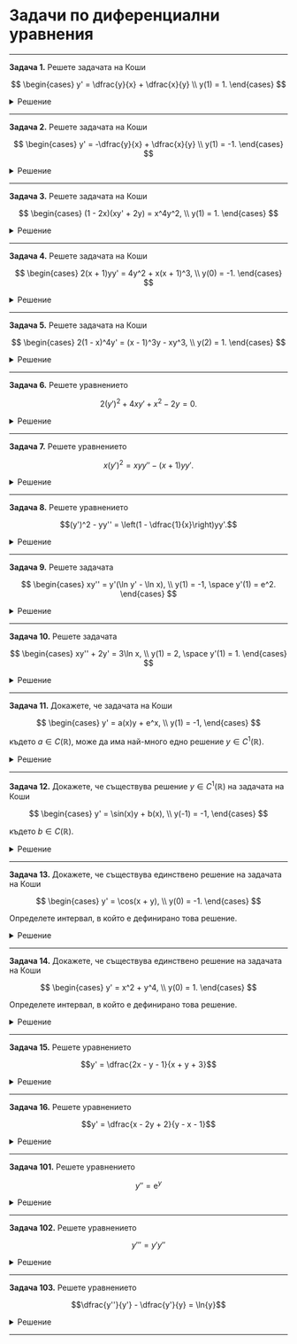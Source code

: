 # Задачи по диференциални уравнения

---

**Задача 1.** Решете задачата на Коши  

$$
\begin{cases}
y' = \dfrac{y}{x} + \dfrac{x}{y} \\
y(1) = 1.
\end{cases}
$$

<details>
    <summary>Решение</summary>

Хомогенно уравнение.

След стандартното пологане за хомогенно уравнение получаваме:

$$z'z = \dfrac{1}{x}$$

Така решението на диференциалното уравнение е:

$$y = \pm x\sqrt{2\ln{|x|+C}}$$

Прилагаме началното условие и решение на задачата на Коши е:

$$y = x\sqrt{2\ln{|x|+1}}$$
</details>

---

**Задача 2.** Решете задачата на Коши  

$$
\begin{cases}
y' = -\dfrac{y}{x} + \dfrac{x}{y} \\
y(1) = -1.
\end{cases}
$$

<details>
    <summary>Решение</summary>

Хомогенно уравнение.

След стандартното пологане за хомогенно уравнение получаваме:

$$\dfrac{z'z}{1-2z^2} = \dfrac{1}{x}$$

Така решението на диференциалното уравнение е:

$$y = \pm \dfrac{\sqrt{x^4+C}}{x\sqrt{2}}$$

Прилагаме началното условие и решение на задачата на Коши е:

$$y = - \dfrac{\sqrt{x^4+1}}{x\sqrt{2}}$$
</details>

---

**Задача 3.** Решете задачата на Коши  

$$
\begin{cases}
(1 - 2x)(xy' + 2y) = x^4y^2, \\
y(1) = 1.
\end{cases}
$$

<details>
    <summary>Решение</summary>

Прилагаме еквивалентни преобразования и получаваме:

$$y' = -\dfrac{2}{x}y+\dfrac{x^3}{1-2x}y^2$$

$y\equiv 0$ е решение на ДУ, но не е решение на задачата на Коши

Получаваме уравнение на Бернули. Прилагаме стандартното полагане за уравнение на Бернули и получаваме следното линейно уравнение:

$$z' = \dfrac{2}{x}z - \dfrac{x^3}{1-2x}$$

Така получаваме следното решение за $z$:

$$z = x^2\left(C+\dfrac{1}{2}x+\dfrac{1}{4}\ln{|1-2x|}\right)$$

След връщане на полгането получаваме:

$$y = \dfrac{4}{x^2(C+2x+\ln{|1-2x|})}$$

След като приложим началното условие, получаваме окончателен отговор:

$$y = \dfrac{4}{x^2(2+2x+\ln{|1-2x|})}$$
</details>

---

**Задача 4.** Решете задачата на Коши  

$$
\begin{cases}
2(x + 1)yy' = 4y^2 + x(x + 1)^3, \\
y(0) = -1.
\end{cases}
$$

<details>
    <summary>Решение</summary>
    
Уравнение на Бернули с $n = -1$

$y\equiv 0$ не е решение на диференциалното уравнение

$$y' = \dfrac{2}{x+1}y + \dfrac{x(x+1)^2}{2}\dfrac{1}{y}$$

То се свежда до следното линейно уравнение:

$$z' = \dfrac{4}{x+1}z + x(x+1)^2$$

Общото решение за $z$ е:

$$z = C(x+1)^4 + (x+1)^3[(x+1)\ln{|x+1|}+1]$$

Решението за $y$ е следното:

$$y = \pm \sqrt{C(x+1)^4 + (x+1)^3[(x+1)\ln{|x+1|}+1]}$$

Прилагаме началното условие и получаваме окончателно решение:

$$y = -\sqrt{(x+1)^3[(x+1)\ln{|x+1|}+1]}$$
</details>

---

**Задача 5.** Решете задачата на Коши  

$$
\begin{cases}
2(1 - x)^4y' = (x - 1)^3y - xy^3, \\
y(2) = 1.
\end{cases}
$$

<details>
    <summary>Решение</summary>

Стандартно уравнение на Бернули с $n=3$

$y\equiv 0$ е решение на диференциалното уравнение, но не е решение на задачата на Коши

$$y' = \dfrac{1}{2(x-1)}y-\dfrac{x}{2(x-1)^4}y^3$$

То се свежда до следното линейно уравнение:

$$z' = \dfrac{-1}{x-1}z + \dfrac{x}{(x-1)^4}$$

Общото решение за $z$ е:

$$z = \dfrac{C}{x-1}-\dfrac{1}{(x-1)^2}-\dfrac{1}{2(x-1)^3}$$

Решението за $y$ е следното:

$$y = \pm \sqrt{\dfrac{2(x-1)^3}{2C(x-1)^2-2(x-1)-1}}$$

Прилагаме началното условие и получаваме окончателно решение:

$$y = \sqrt{\dfrac{2(x-1)^3}{5(x-1)^2-2(x-1)-1}}$$

$$y = \sqrt{\dfrac{2(x-1)^3}{5x^2-12x+6}}$$
</details>

---

**Задача 6.** Решете уравнението  

$$2(y')^2 + 4xy' + x^2 - 2y = 0.$$

<details>
    <summary>Решение</summary>

Уравнение, нерешено относно производната

Полагаме $z=y'$

$$y = z^2+2xz+\dfrac{x^2}{2}$$

Диференцираме по $x$ и след еквивалентни преобразувания получаваме:

$$0 = (z+x)(3z'+1)$$

Оттук получаваме 2 възможни решения.

**Първи случай**

$$z=-x$$

$$y=-\dfrac{x^2}{2}$$

**Втори случай**

$$z = -\dfrac{1}{2}x+C$$

$$y=C^2+Cx-\dfrac{1}{4}x^2$$
</details>

---

**Задача 7.** Решете уравнението  

$$x(y')^2 = xy y'' - (x + 1)yy'.$$

<details>
    <summary>Решение</summary>

Хомогенно уравнение по $y$ от втори ред (т.нар. "нагласено")

Полагаме $z = \dfrac{y'}{y}$

$$xy^2z^2=xy^2(z'+z^2)-(x+1)y^2z$$

$y\equiv 0$ е решение на ДУ, делим на $y^2$ и след еквивалентни преобразувания получаваме следното уравнения с разделени променливи:

$$\dfrac{z'}{z}=1+\dfrac{1}{x}$$

$$z=C_2x\mathrm{e}^x$$

Връщаме полагането и получаваме окончателното решение:

$$y = C_1\mathrm{e}^{C_2(x-1)\mathrm{e}^x}$$
</details>

---

**Задача 8.** Решете уравнението  

$$(y')^2 - yy'' = \left(1 - \dfrac{1}{x}\right)yy'.$$

<details>
    <summary>Решение</summary>

Хомогенно уравнение по $y$ от втори ред (т.нар. "нагласено")

Полагаме $z = \dfrac{y'}{y}$

$$z^2y^2-y^2(z'+z^2) = \left(1-\dfrac{1}{x}\right)y^2z$$

$y\equiv 0$ е решение на ДУ, делим на $y^2$ и след еквивалентни преобразувания получаваме следното уравнения с разделени променливи:

$$\dfrac{z'}{z} = \dfrac{1}{x}-1$$

Интегрираме и изразяваме $z$ в явен вид:

$$z=C_2x\mathrm{e}^{-x}$$

Връщаме полагането и получаваме:

$$y = C_1 \mathrm{e}^{-C_1(x+1)\mathrm{e}^{-x}}$$
</details>

---

**Задача 9.** Решете задачата  

$$
\begin{cases}
xy'' = y'(\ln y' - \ln x), \\
y(1) = -1, \space y'(1) = e^2.
\end{cases}
$$

<details>
    <summary>Решение</summary>

Типа уравнения, в които $y$ не участва явно.

Полагаме $y'=p$ и получаваме следното хомогенно уравнение за $p$:

$$p' = \dfrac{p}{x}\ln{\dfrac{p}{x}}$$

Полагаме $z = \dfrac{p}{x}$ и получаваме следното уравнение с разделени променливи:

$$\dfrac{z'}{z(\ln{z}-1)} = \dfrac{1}{x}$$

Левият интеграл рещаваме като вкараме $\dfrac{1}{z}$ под диференциала като $\ln{z}$

Така за $z$ получаваме:

$$z = \mathrm{e}^{C_1x+1}$$

Връщайки полаганията и получаваме:

$$y' = x\mathrm{e}^{C_1x+1}$$

Откъдето решението на диференциалното уравнение е:

$$y = \dfrac{(C_1x-1)\mathrm{e}^{C_1x+1}}{C_1^2}+C_2$$

И решенито на задачата на Коши е:

$$y = \mathrm{e}^{x+1}(x-1)-1$$
</details>

---

**Задача 10.** Решете задачата  

$$
\begin{cases}
xy'' + 2y' = 3\ln x, \\
y(1) = 2, \space y'(1) = 1.
\end{cases}
$$

<details>
    <summary>Решение</summary>

Типа уравнения, в които $y$ не участва явно.

Полагаме $y'=p$ и получаваме следното линейно уравнение за $p$:

$$p' = -\dfrac{2}{x}p+\dfrac{3\ln{x}}{x}$$

Така за $p$ получаваме:

$$p=\dfrac{C_1}{x^2}+\dfrac{3}{2}\ln{x}-\dfrac{3}{4}$$

Връщайки полагането за $y$ получаваме:

$$y=-\dfrac{C_1}{x}-\dfrac{9}{4}x+\dfrac{3}{2}x\ln{x}+C_2$$

Прилагаме началните условия от задачата на Коши и получаваме следния окончателен отговор:

$$y=-\dfrac{7}{4x}-\dfrac{9}{4}x+\dfrac{3}{2}x\ln{x}+6$$
</details>

---

**Задача 11.** Докажете, че задачата на Коши  

$$
\begin{cases}
y' = a(x)y + e^x, \\
y(1) = -1,
\end{cases}
$$

където $a \in C(\mathbb{R})$, може да има най-много едно решение $y \in C^1(\mathbb{R})$.

<details>
    <summary>Решение</summary>

Ще решим задачата с допускане на противното.

Нека допуснем, че съществуват две различни решения на задачата на Коши $y_1(x)$ и $y_2(x)$, такива че $y_1 \ne y_2$

Нека $z(x) = y_1(x) - y_2(x)$

Ако $z \equiv 0$, то $y_1 = y_2$ и съответно допускането е грешно. Именно това ще покажем, с което ще отхвърлим допускането.

Диференцираме $z$ по $x$

$$z' = y_1' - y_2'$$

Заместваме $y_1'$ и $y_2'$ с дясната страна на уравнението от задачата на Коши (понеже сме казали, че $y_1$ и $y_2$ са решения на задачата на Коши)

$$z' = а y_1 + \mathrm{e}^x - a y_2 - \mathrm{e}^x$$

$$z' = а y_1 - a y_2$$

$$z' = а (y_1 -  y_2)$$

$$z' = az$$

От началното условие на задачата на Коши имаме следното

$$z(1) = y_1(1) - y_2(1) = -1 - (-1) = 0$$

Така получаваме следната задача на Коши за $z$

$$z' = a(x)z;\quad z(1) = 0$$

$z \equiv 0$ е решение на задачата на Коши. Искаме да видим дали има и други решения. Делим на $z \ne 0$

$$\dfrac{z'}{z} = a(x)$$

$$\displaystyle \int\dfrac{z'}{z}\space dx = \int a(x)\space dx$$

Нека $A(x) = \int a(x) \space dx$

$$\ln{|z|} = A(x) + C$$

$$|z| = \mathrm{e}^{A(x) + C}$$

$$|z| = \mathrm{e}^C \mathrm{e}^{A(x)}$$

$$z = \pm\mathrm{e}^C \mathrm{e}^{A(x)}$$

$$z = C_1 \mathrm{e}^{A(x)}$$

Прилагаме началното условие

$$0 = C_1 \mathrm{e}^{A(1)}$$

$$\mathrm{e}^{A(1)} > 0 \implies C_1 = 0 \implies z \equiv 0$$

Получихме, че единственото решние за $z$ е $0$, което е в противоречие с допускането, откъдето следва, че първоначалната задача на Коши има най-много едно решение.
</details>

---

**Задача 12.** Докажете, че съществува решение $y \in C^1(\mathbb{R})$ на задачата на Коши  

$$
\begin{cases}
y' = \sin(x)y + b(x), \\
y(-1) = -1,
\end{cases}
$$

където $b \in C(\mathbb{R})$.

<details>
    <summary>Решение</summary>

Очаква се да се изведе формулата за линейно уравнение от първи ред.

Би било коректно дори само да се напише общото решение и да се покаже, че удоблетворява задачата на Коши.
</details>

---

**Задача 13.** Докажете, че съществува единствено решение на задачата на Коши  

$$
\begin{cases}
y' = \cos(x + y), \\
y(0) = -1.
\end{cases}
$$

Определете интервал, в който е дефинирано това решение.

<details>
    <summary>Решение</summary>

Стандартна задача за локална теорема за единственост и съществуване.
</details>

---

**Задача 14.** Докажете, че съществува единствено решение на задачата на Коши  

$$
\begin{cases}
y' = x^2 + y^4, \\
y(0) = 1.
\end{cases}
$$

Определете интервал, в който е дефинирано това решение.

<details>
    <summary>Решение</summary>

Стандартна задача за локална теорема за единственост и съществуване.
</details>

---

**Задача 15.** Решете уравнението  

$$y' = \dfrac{2x - y - 1}{x + y + 3}$$

<details>
    <summary>Решение</summary>

Уравнение от вид на дробно-линейна функция.

Решението на системата е $(x_0, y_0) = \left(-\dfrac{2}{3}, -\dfrac{7}{3}\right)$

Измествайки базисните вектори получаваме:

$$v' = \dfrac{2u-v}{u+v}$$

След като го направим хомогенно относно $z$ получаваме:

$$z'u+z = \dfrac{2-z}{1+z}$$

Така получаваме следното уравнение с разделени променливи за $x$ и $z(x)$

$$\dfrac{z+1}{-z^2-2z+2}z' = \dfrac{1}{u}$$

Левият интеграл го решаваме като внесем $z+1$ под диференциала, като го интегрираме.

$$z^2+2z-2 = \dfrac{C}{u^2}$$

$$(z+1)^2 = \dfrac{C}{u^2}+3$$

$$z=\pm\sqrt{\dfrac{C}{u^2}+3}-1$$

Връщайки полаганията:

$$v = \pm u \sqrt{\dfrac{C}{u^2}+3} - u$$

$$y = \pm \sqrt{3x^2+4x+C_1} - x - 3$$
</details>

---

**Задача 16.** Решете уравнението  

$$y' = \dfrac{x - 2y + 2}{y - x - 1}$$

<details>
    <summary>Решение</summary>

Уравнение от вид на дробно-линейна функция.

Не се получават много хубави сметки.
</details>

---

**Задача 101.** Решете уравнението  

$$y'' = \mathrm{e}^y$$

<details>
    <summary>Решение</summary>

Автономно уравнение от втори ред. Полагаме $P(y) = y'$ и получаваме следното уравнение с разделящи се променливи за $y$ и $P(y)$:

$$P'P = \mathrm{e}^y$$

Интегрираме по $y$ и получаваме:

$$P = \pm \sqrt{2\mathrm{e}^y + 2C_1}$$

Връщаме полагането и получаваме уравнение с разделени променливи за $x$ и $y(x)$

$$\dfrac{y'}{\sqrt{\mathrm{e}^y + C_1}} = \pm \sqrt{2}$$

Интегрираме по $x$. За левият интеграл полагаме целия израз $\sqrt{\mathrm{e}^y + C_1}$ и получаваме:

$$\ln{\left|\dfrac{\sqrt{\mathrm{e}^y+C_2^2}+C_2^2}{\sqrt{\mathrm{e}^y+C_2^2}-C_2^2}\right|} = \mp C_2\sqrt{2}x + C_4$$
</details>

---

**Задача 102.** Решете уравнението  

$$y''' = y'y''$$

<details>
    <summary>Решение</summary>

Можем да забележим, че $y = K_1x + K_2$ е решение.

Автономно уравнение от трети ред, в което липсва $y$. Първо полагаме $z(x) = y'(x)$, за да понижим реда.

$$z'' = zz'$$

Полагаме $P(z) = z'$

$$P'P = Pz$$

$$P' = z$$

Получихме уравнение с разделящи се променливи за $z$ и $P(z)$. Интегрираме по $z$ и получаваме:

$$P = \dfrac{z^2}{2}+C_1$$

Връщаме полагането и получаваме уравнение с разделени променливи за $x$ и $z(x)$

$$\dfrac{z'}{z^2+C_1^2} = \dfrac{1}{2}$$

Интегрираме по $x$.

$$\arctan{\left(\dfrac{z}{C_1}\right)} = \dfrac{C_1}{2}x+C_2$$

Връщаме полагането и изразяваме $y'$ в явен вид

$$y' = C_1\tan{\left(\dfrac{C_1}{2}x+C_2\right)}$$

Интегрираме по $x$ и получаваме окончателен отговор

$$y = -2 \ln{\left|\cos{\left(\dfrac{C_1}{2}x+C_2\right)}\right|} + C_3$$
</details>

---

**Задача 103.** Решете уравнението  

$$\dfrac{y''}{y'} - \dfrac{y'}{y} = \ln{y}$$

<details>
    <summary>Решение</summary>

Можем да забележим, че $y = K$ НЕ е решение.

Автономно уравнение от втори ред.

Полагаме $P(y) = y'$

$$\dfrac{PP'}{P} - \dfrac{P}{y} = \ln{y}$$

Можем да разделим на $P$.

След опростяване получаваме следното линейно уравнение от първи ред за $y$ и $P(y)$:

$$P' = \dfrac{1}{y}P+\ln{y}$$

В интериалите се интегрира по $y$.

$$P = \dfrac{C_1^2}{2}y+\dfrac{1}{2}y\ln^2{y}$$

Връщаме полагането и получаваме уравнение с разделени променливи:

$$\dfrac{y'}{y(C_1^2+\ln^2{y})}=\dfrac{1}{2}$$

За $C_1 \ne 0$ получаваме

$$\dfrac{1}{C_1}\arctan{\dfrac{\ln{y}}{C_1}} = \dfrac{x}{2}+C_2$$

$$y = \mathrm{e}^{C_1\tan{\left(\frac{C_1}{2}x+C_1C_2\right)}}$$

А когато $C_1 = 0$ получаваме

$$y = \mathrm{e}^{\frac{2}{C_2-x}}$$
</details>

---
